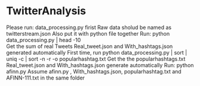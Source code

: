 # TwitterAnalysis
Please run: data_processing.py firist
Raw data sholud be named as twitterstream.json
Also put it with python file together
Run: python data_processing.py | head -10  
Get the sum of real Tweets
Real_tweet.json and With_hashtags.json generated automatically
First time, run python data_processing.py | sort | uniq -c | sort -n -r -o popularhashtag.txt
Get the the popularhashtags.txt
Real_tweet.json and With_hashtags.json generate automatically
Run:  python afinn.py
Assume afinn.py , With_hashtags.json, popularhashtag.txt and AFINN-111.txt in the same folder


